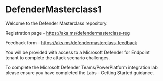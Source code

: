 # DefenderMasterclass1

Welcome to the Defender Masterclass repository.

Registration page - https://aka.ms/defendermasterclass-reg

Feedback form - https://aks.ms/defendermasterclass-feedback

You will be provided with access to a Microsoft Defender for Endpoint tenant to complete the attack scenario challenges. 

To complete the Microsoft Defender Teams/PowerPlatform integration lab please ensure you have completed the Labs - Getting Started guidance.



